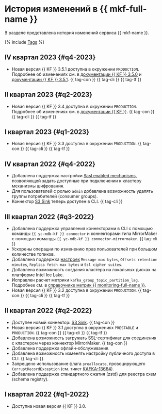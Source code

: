 # История изменений в {{ mkf-full-name }}

В разделе представлена история изменений сервиса {{ mkf-name }}.

{% include [Tags](../_includes/mdb/release-notes-tags.md) %}

## IV квартал 2023 {#q4-2023}

* Новая версия {{ KF }} 3.5.1 доступна в окружении `PRODUCTION`. Подробнее об изменениях см. в [документации {{ KF }} 3.5.0](https://archive.apache.org/dist/kafka/3.5.0/RELEASE_NOTES.html) и [документации {{ KF }} 3.5.1](https://archive.apache.org/dist/kafka/3.5.1/RELEASE_NOTES.html). {{ tag-con }} {{ tag-cli }} {{ tag-tf }}

## II квартал 2023 {#q2-2023}

* Новая версия {{ KF }} 3.4 доступна в окружении `PRODUCTION`. Подробнее об изменениях см. в [документации {{ KF }}](https://archive.apache.org/dist/kafka/3.4.0/RELEASE_NOTES.html). {{ tag-con }} {{ tag-cli }} {{ tag-tf }}

## I квартал 2023 {#q1-2023}

* Новая версия {{ KF }} 3.3 доступна в окружении `PRODUCTION`. {{ tag-con }} {{ tag-cli }} {{ tag-tf }}

## IV квартал 2022 {#q4-2022}

* Добавлена поддержка настройки [Sasl enabled mechanisms](concepts/settings-list.md#settings-sasl-enabled-mechanisms), позволяющей задать доступные при подключении к кластеру механизмы шифрования.
* Для пользователей с ролью `admin` добавлена возможность удалять группы потребителей (consumer groups).
* Коннектор [S3 Sink](concepts/connectors.md#s3-sink) теперь доступен в CLI. {{ tag-cli }}

## III квартал 2022 {#q3-2022}

* Добавлена поддержка управления коннекторами в CLI с помощью команды `{{ yc-mdb-kf }} connector` и коннекторами типа MirrorMaker с помощью команды `{{ yc-mdb-kf }} connector-mirrormaker`. {{ tag-cli }}
* Ускорены операции по изменению прав пользователей при большом количестве топиков.
* Добавлена поддержка [настроек](concepts/settings-list.md#cluster-settings) `Message max bytes`, `Offsets retention minutes`, `Replica fetch max bytes` и `Ssl cipher suites`.
* Добавлена возможность создания кластера на локальных дисках на платформе Intel Ice Lake.
* Исправлен расчет метрики `kafka_group_topic_partition_lag`.  Подробнее см. в [справочнике метрик {{ monitoring-full-name }}](../_includes/monitoring/metrics-ref/managed-kafka.md). 
* Новая версия {{ KF }} 3.2 доступна в окружении `PRODUCTION`. {{ tag-con }} {{ tag-cli }} {{ tag-tf }}

## II квартал 2022 {#q2-2022}

* Доступен новый коннектор: [S3 Sink](concepts/connectors.md#s3-sink). {{ tag-con }}
* Новая версия {{ KF }} 3.1 доступна в окружениях `PRESTABLE` и `PRODUCTION`. {{ tag-con }} {{ tag-cli }} {{ tag-tf }}
* Добавлена возможность загружать SSL-сертификат для соединения с кластером через коннектор MirrorMaker. {{ tag-con }}
* Добавлена поддержка офлайн-обслуживания.
* Добавлена возможность изменять настройку публичного доступа в CLI. {{ tag-cli }}.
* Запрещено использование флага `preallocate`, провоцирующего `CorruptRecordException` (см. тикет [KAFKA-13664](https://issues.apache.org/jira/browse/KAFKA-13664)).
* Добавлена поддержка стандартного сжатия (zstd) для реестра схем (schema registry).

## I квартал 2022 {#q1-2022}

* Доступна новая версия {{ KF }} 3.0.
